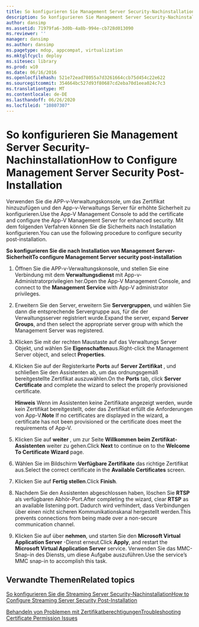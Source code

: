 ```yaml
---
title: So konfigurieren Sie Management Server Security-Nachinstallation
description: So konfigurieren Sie Management Server Security-Nachinstallation
author: dansimp
ms.assetid: 71979fa6-3d0b-4a8b-994e-cb728d013090
ms.reviewer: ''
manager: dansimp
ms.author: dansimp
ms.pagetype: mdop, appcompat, virtualization
ms.mktglfcycl: deploy
ms.sitesec: library
ms.prod: w10
ms.date: 06/16/2016
ms.openlocfilehash: 521e72ead78055a7d3261664ccb75d454c22e622
ms.sourcegitcommit: 354664bc527d93f80687cd2eba70d1eea024c7c3
ms.translationtype: MT
ms.contentlocale: de-DE
ms.lasthandoff: 06/26/2020
ms.locfileid: "10807307"
---
```

# <span data-ttu-id="b54c3-103">So konfigurieren Sie Management Server Security-Nachinstallation</span><span class="sxs-lookup"><span data-stu-id="b54c3-103">How to Configure Management Server Security Post-Installation</span></span>


<span data-ttu-id="b54c3-104">Verwenden Sie die APP-v-Verwaltungskonsole, um das Zertifikat hinzuzufügen und den App-v-Verwaltungs Server für erhöhte Sicherheit zu konfigurieren.</span><span class="sxs-lookup"><span data-stu-id="b54c3-104">Use the App-V Management Console to add the certificate and configure the App-V Management Server for enhanced security.</span></span> <span data-ttu-id="b54c3-105">Mit dem folgenden Verfahren können Sie die Sicherheits nach Installation konfigurieren.</span><span class="sxs-lookup"><span data-stu-id="b54c3-105">You can use the following procedure to configure security post-installation.</span></span>

**<span data-ttu-id="b54c3-106">So konfigurieren Sie die nach Installation von Management Server-Sicherheit</span><span class="sxs-lookup"><span data-stu-id="b54c3-106">To configure Management Server security post-installation</span></span>**

1.  <span data-ttu-id="b54c3-107">Öffnen Sie die APP-v-Verwaltungskonsole, und stellen Sie eine Verbindung mit dem **Verwaltungsdienst** mit App-v-Administratorprivilegien her.</span><span class="sxs-lookup"><span data-stu-id="b54c3-107">Open the App-V Management Console, and connect to the **Management Service** with App-V administrator privileges.</span></span>

2.  <span data-ttu-id="b54c3-108">Erweitern Sie den Server, erweitern Sie **Servergruppen**, und wählen Sie dann die entsprechende Servergruppe aus, für die der Verwaltungsserver registriert wurde.</span><span class="sxs-lookup"><span data-stu-id="b54c3-108">Expand the server, expand **Server Groups**, and then select the appropriate server group with which the Management Server was registered.</span></span>

3.  <span data-ttu-id="b54c3-109">Klicken Sie mit der rechten Maustaste auf das Verwaltungs Server Objekt, und wählen Sie **Eigenschaften**aus.</span><span class="sxs-lookup"><span data-stu-id="b54c3-109">Right-click the Management Server object, and select **Properties**.</span></span>

4.  <span data-ttu-id="b54c3-110">Klicken Sie auf der Registerkarte **Ports** auf **Server Zertifikat** , und schließen Sie den Assistenten ab, um das ordnungsgemäß bereitgestellte Zertifikat auszuwählen.</span><span class="sxs-lookup"><span data-stu-id="b54c3-110">On the **Ports** tab, click **Server Certificate** and complete the wizard to select the properly provisioned certificate.</span></span>

    <span data-ttu-id="b54c3-111">**Hinweis**  Wenn im Assistenten keine Zertifikate angezeigt werden, wurde kein Zertifikat bereitgestellt, oder das Zertifikat erfüllt die Anforderungen von App-V.</span><span class="sxs-lookup"><span data-stu-id="b54c3-111">**Note** If no certificates are displayed in the wizard, a certificate has not been provisioned or the certificate does meet the requirements of App-V.</span></span>

     

5.  <span data-ttu-id="b54c3-112">Klicken Sie auf **weiter** , um zur Seite **Willkommen beim Zertifikat-Assistenten** weiter zu gehen.</span><span class="sxs-lookup"><span data-stu-id="b54c3-112">Click **Next** to continue on to the **Welcome To Certificate Wizard** page.</span></span>

6.  <span data-ttu-id="b54c3-113">Wählen Sie im Bildschirm **Verfügbare Zertifikate** das richtige Zertifikat aus.</span><span class="sxs-lookup"><span data-stu-id="b54c3-113">Select the correct certificate in the **Available Certificates** screen.</span></span>

7.  <span data-ttu-id="b54c3-114">Klicken Sie auf **Fertig stellen**.</span><span class="sxs-lookup"><span data-stu-id="b54c3-114">Click **Finish**.</span></span>

8.  <span data-ttu-id="b54c3-115">Nachdem Sie den Assistenten abgeschlossen haben, löschen Sie **RTSP** als verfügbaren Abhör-Port.</span><span class="sxs-lookup"><span data-stu-id="b54c3-115">After completing the wizard, clear **RTSP** as an available listening port.</span></span> <span data-ttu-id="b54c3-116">Dadurch wird verhindert, dass Verbindungen über einen nicht sicheren Kommunikationskanal hergestellt werden.</span><span class="sxs-lookup"><span data-stu-id="b54c3-116">This prevents connections from being made over a non-secure communication channel.</span></span>

9.  <span data-ttu-id="b54c3-117">Klicken Sie auf über **nehmen**, und starten Sie den **Microsoft Virtual Application Server** -Dienst erneut.</span><span class="sxs-lookup"><span data-stu-id="b54c3-117">Click **Apply**, and restart the **Microsoft Virtual Application Server** service.</span></span> <span data-ttu-id="b54c3-118">Verwenden Sie das MMC-Snap-in des Diensts, um diese Aufgabe auszuführen.</span><span class="sxs-lookup"><span data-stu-id="b54c3-118">Use the service’s MMC snap-in to accomplish this task.</span></span>

## <span data-ttu-id="b54c3-119">Verwandte Themen</span><span class="sxs-lookup"><span data-stu-id="b54c3-119">Related topics</span></span>


[<span data-ttu-id="b54c3-120">So konfigurieren Sie die Streaming Server Security-Nachinstallation</span><span class="sxs-lookup"><span data-stu-id="b54c3-120">How to Configure Streaming Server Security Post-Installation</span></span>](how-to-configure-streaming-server-security-post-installation.md)

[<span data-ttu-id="b54c3-121">Behandeln von Problemen mit Zertifikatberechtigungen</span><span class="sxs-lookup"><span data-stu-id="b54c3-121">Troubleshooting Certificate Permission Issues</span></span>](troubleshooting-certificate-permission-issues.md)

 

 





